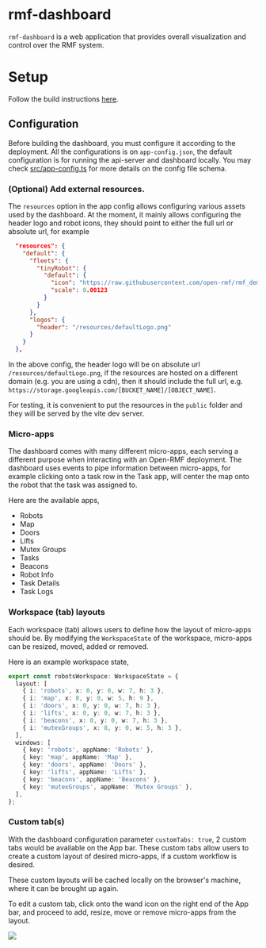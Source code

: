 # rmf-dashboard

`rmf-dashboard` is a web application that provides overall visualization and control over the RMF system.

# Setup

Follow the build instructions [here](../../README.md/#launching).

## Configuration

Before building the dashboard, you must configure it according to the deployment. All the configurations is on `app-config.json`, the default configuration is for running the api-server and dashboard locally. You may check [src/app-config.ts](src/app-config.ts) for more details on the config file schema.

### (Optional) Add external resources.

The `resources` option in the app config allows configuring various assets used by the dashboard. At the moment, it mainly allows configuring the header logo and robot icons, they should point to either the full url or absolute url, for example

```json
  "resources": {
    "default": {
      "fleets": {
        "tinyRobot": {
          "default": {
            "icon": "https://raw.githubusercontent.com/open-rmf/rmf_demos/rmf-web-dashboard-resources/rmf_demos_dashboard_resources/office/icons/tinyRobot.png",
            "scale": 0.00123
          }
        }
      },
      "logos": {
        "header": "/resources/defaultLogo.png"
      }
    }
  },
```

In the above config, the header logo will be on absolute url `/resources/defaultLogo.png`, if the resources are hosted on a different domain (e.g. you are using a cdn), then it should include the full url, e.g. `https://storage.googleapis.com/[BUCKET_NAME]/[OBJECT_NAME]`.

For testing, it is convenient to put the resources in the `public` folder and they will be served by the vite dev server.

### Micro-apps

The dashboard comes with many different micro-apps, each serving a different purpose when interacting with an Open-RMF deployment. The dashboard uses events to pipe information between micro-apps, for example clicking onto a task row in the Task app, will center the map onto the robot that the task was assigned to.

Here are the available apps,
* Robots
* Map
* Doors
* Lifts
* Mutex Groups
* Tasks
* Beacons
* Robot Info
* Task Details
* Task Logs

### Workspace (tab) layouts

Each workspace (tab) allows users to define how the layout of micro-apps should be. By modifying the `WorkspaceState` of the workspace, micro-apps can be resized, moved, added or removed.

Here is an example workspace state,

```typescript
export const robotsWorkspace: WorkspaceState = {
  layout: [
    { i: 'robots', x: 0, y: 0, w: 7, h: 3 },
    { i: 'map', x: 8, y: 0, w: 5, h: 9 },
    { i: 'doors', x: 0, y: 0, w: 7, h: 3 },
    { i: 'lifts', x: 0, y: 0, w: 7, h: 3 },
    { i: 'beacons', x: 0, y: 0, w: 7, h: 3 },
    { i: 'mutexGroups', x: 8, y: 0, w: 5, h: 3 },
  ],
  windows: [
    { key: 'robots', appName: 'Robots' },
    { key: 'map', appName: 'Map' },
    { key: 'doors', appName: 'Doors' },
    { key: 'lifts', appName: 'Lifts' },
    { key: 'beacons', appName: 'Beacons' },
    { key: 'mutexGroups', appName: 'Mutex Groups' },
  ],
};
```

### Custom tab(s)

With the dashboard configuration parameter `customTabs: true`, 2 custom tabs would be available on the App bar. These custom tabs allow users to create a custom layout of desired micro-apps, if a custom workflow is desired.

These custom layouts will be cached locally on the browser's machine, where it can be brought up again.

To edit a custom tab, click onto the wand icon on the right end of the App bar, and proceed to add, resize, move or remove micro-apps from the layout.

![](https://github.com/open-rmf/rmf-web/blob/media/custom-tabs.gif)

